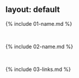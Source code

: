 layout: default
---

{% include 01-name.md %}

<br>

{% include 02-name.md %}


<br>

{% include 03-links.md %}



